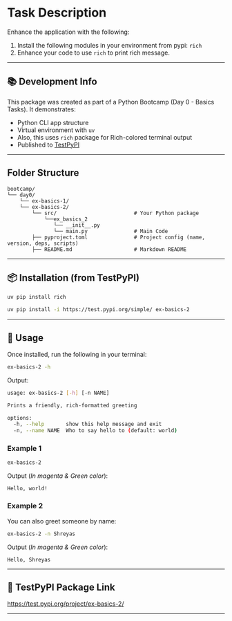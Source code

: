 # Task Description 

Enhance the application with the following:

1. Install the following modules in your environment from pypi: `rich`
2. Enhance your code to use `rich` to print rich message.
---

## 📚 Development Info

This package was created as part of a Python Bootcamp (Day 0 - Basics Tasks). It demonstrates:

- Python CLI app structure
- Virtual environment with `uv`
- Also, this uses `rich` package for Rich-colored terminal output
- Published to [TestPyPI](https://test.pypi.org)

---

## Folder Structure

```
bootcamp/
└── day0/
    └── ex-basics-1/
    └── ex-basics-2/
        └── src/                         # Your Python package
            └──ex_basics_2
               └── __init__.py
               └── main.py               # Main Code
        ├── pyproject.toml               # Project config (name, version, deps, scripts)
        ├── README.md                    # Markdown README 

```

---

## 📦 Installation (from TestPyPI)

```bash
uv pip install rich
```

```bash
uv pip install -i https://test.pypi.org/simple/ ex-basics-2
```

---

## 🚀 Usage

Once installed, run the following in your terminal:

```bash
ex-basics-2 -h
```

Output:
```bash
usage: ex-basics-2 [-h] [-n NAME]

Prints a friendly, rich-formatted greeting

options:
  -h, --help       show this help message and exit
  -n, --name NAME  Who to say hello to (default: world)
```

### Example 1 


```bash
ex-basics-2
```


Output (_In magenta & Green color_):
```
Hello, world!
```


### Example 2 


You can also greet someone by name:


```bash
ex-basics-2 -n Shreyas
```


Output (_In magenta & Green color_):

```
Hello, Shreyas
```

---

## 🔗 TestPyPI Package Link

https://test.pypi.org/project/ex-basics-2/

---

